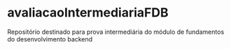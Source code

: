 # avaliacaoIntermediariaFDB
Repositório destinado para prova intermediária do módulo de fundamentos do desenvolvimento backend

